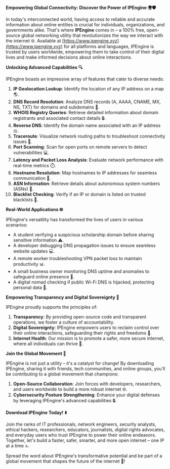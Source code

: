 **Empowering Global Connectivity: Discover the Power of IPEngine 🌍🛡️**

In today's interconnected world, having access to reliable and accurate information about online entities is crucial for individuals, organizations, and governments alike. That's where **IPEngine** comes in – a 100% free, open-source global networking utility that revolutionizes the way we interact with the internet 🌐. Available at [https://www.ipengine.xyz](https://www.ipengine.xyz) for all platforms and languages, IPEngine is trusted by users worldwide, empowering them to take control of their digital lives and make informed decisions about online interactions.

**Unlocking Advanced Capabilities 🔍**

IPEngine boasts an impressive array of features that cater to diverse needs:

1.  **IP Geolocation Lookup**: Identify the location of any IP address on a map 🌎.
2.  **DNS Record Resolution**: Analyze DNS records (A, AAAA, CNAME, MX, NS, TXT) for domains and subdomains 🔑.
3.  **WHOIS Registry Queries**: Retrieve detailed information about domain registrants and associated contact details 🔒.
4.  **Reverse DNS**: Identify the domain name associated with an IP address ⚖️.
5.  **Traceroute**: Visualize network routing paths to troubleshoot connectivity issues 📡.
6.  **Port Scanning**: Scan for open ports on remote servers to detect vulnerabilities 💻.
7.  **Latency and Packet Loss Analysis**: Evaluate network performance with real-time metrics ⏱️.
8.  **Hostname Resolution**: Map hostnames to IP addresses for seamless communication 📢.
9.  **ASN Information**: Retrieve details about autonomous system numbers (ASNs) 🔗.
10. **Blacklist Checking**: Verify if an IP or domain is listed on trusted blacklists 🚫.

**Real-World Applications 🌐**

IPEngine's versatility has transformed the lives of users in various scenarios:

*   A student verifying a suspicious scholarship domain before sharing sensitive information ⚠️.
*   A developer debugging DNS propagation issues to ensure seamless website updates 💻.
*   A remote worker troubleshooting VPN packet loss to maintain productivity 📊.
*   A small business owner monitoring DNS uptime and anomalies to safeguard online presence 🔑.
*   A digital nomad checking if public Wi-Fi DNS is hijacked, protecting personal data 🚀.

**Empowering Transparency and Digital Sovereignty 🌟**

IPEngine proudly supports the principles of:

1.  **Transparency**: By providing open-source code and transparent operations, we foster a culture of accountability.
2.  **Digital Sovereignty**: IPEngine empowers users to reclaim control over their online interactions, safeguarding their rights and freedoms 💪.
3.  **Internet Health**: Our mission is to promote a safer, more secure internet, where all individuals can thrive 🌈.

**Join the Global Movement 🚀**

IPEngine is not just a utility – it's a catalyst for change! By downloading IPEngine, sharing it with friends, tech communities, and online groups, you'll be contributing to a global movement that champions:

1.  **Open-Source Collaboration**: Join forces with developers, researchers, and users worldwide to build a more robust internet 🌐.
2.  **Cybersecurity Posture Strengthening**: Enhance your digital defenses by leveraging IPEngine's advanced capabilities 🔒.

**Download IPEngine Today! ⬇️**

Join the ranks of IT professionals, network engineers, security analysts, ethical hackers, researchers, educators, journalists, digital rights advocates, and everyday users who trust IPEngine to power their online endeavors. Together, let's build a faster, safer, smarter, and more open internet – one IP at a time 🔝.

Spread the word about IPEngine's transformative potential and be part of a global movement that shapes the future of the internet 🌟!